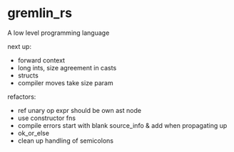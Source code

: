 # gremlin_rs

A low level programming language

next up:

- forward context
- long ints, size agreement in casts
- structs
- compiler moves take size param

refactors:

- ref unary op expr should be own ast node
- use constructor fns
- compile errors start with blank source_info & add when propagating up
- ok_or_else
- clean up handling of semicolons
